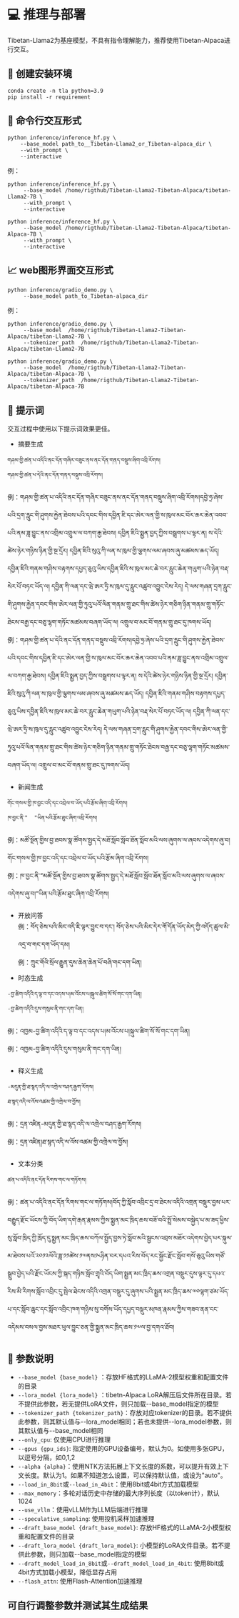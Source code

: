 # 💻 推理与部署
Tibetan-Llama2为基座模型，不具有指令理解能力，推荐使用Tibetan-Alpaca进行交互。

## 🎉 创建安装环境
```
conda create -n tla python=3.9
pip install -r requirement
```

## 🤖 命令行交互形式
```
python inference/inference_hf.py \
    --base_model path_to__Tibetan-Llama2_or_Tibetan-alpaca_dir \
    --with_prompt \
    --interactive
```

例：
```
python inference/inference_hf.py \
     --base_model /home/rigthub/Tibetan-Llama2-Tibetan-Alpaca/tibetan-Llama2-7B \
     --with_prompt \
     --interactive
```

```
python inference/inference_hf.py \
     --base_model /home/rigthub/Tibetan-Llama2-Tibetan-Alpaca/tibetan-Alpaca-7B \
     --with_prompt \
     --interactive
```

## 📈 web图形界面交互形式
```
python inference/gradio_demo.py \
     --base_model path_to_Tibetan-alpaca_dir
```

例：
```
python inference/gradio_demo.py \
     --base_model  /home/rigthub/Tibetan-Llama2-Tibetan-Alpaca/tibetan-Llama2-7B \
     --tokenizer_path  /home/rigthub/Tibetan-Llama2-Tibetan-Alpaca/tibetan-Llama2-7B
```

```
python inference/gradio_demo.py \
     --base_model  /home/rigthub/Tibetan-Llama2-Tibetan-Alpaca/tibetan-Alpaca-7B \
     --tokenizer_path  /home/rigthub/Tibetan-Llama2-Tibetan-Alpaca/tibetan-Alpaca-7B
```


## 📝 提示词
交互过程中使用以下提示词效果更佳。
  - 摘要生成
```
གཤམ་གྱི་ཚན་པ་འདིའི་ནང་དོན་གཞིར་བཟུང་ནས་ནང་དོན་གནད་བསྡུས་ཞིག་འབྲི་རོགས།
གཤམ་གྱི་ཚན་པ་དེའི་ནང་དོན་གནད་བསྡུས་འབྲི་རོགས།
```
  例：གཤམ་གྱི་ཚན་པ་འདིའི་ནང་དོན་གཞིར་བཟུང་ནས་ནང་དོན་གནད་བསྡུས་ཞིག་འབྲི་རོགས།དབྱེ་ཧྲ་ཞེས་པའི་དྲག་རླུང་གི་ཤུགས་རྐྱེན་ཐེབས་པའི་དབང་གིས་དབྱིན་ཇི་དང་ཨེར་ལན་གྱི་ས་ཁུལ་མང་བོར་ཆར་ཆེན་འབབ་པའི་ནམ་ཟླ་བྱུང་ནས་འགྲིམ་འགྲུལ་ལ་བཀག་རྒྱ་ཐེབས། དབྱིན་ཇིའི་སྨྱན་བྱད་ཀྱིས་བསྒྲགས་པ་ལྟར་ན། ས་དེའི་ཚེས་ཉེར་གཉིས་ཉིན་གྱི་སྔ་དྲོར། དབྱིན་ཇིའི་སུའུ་ཀི་ལན་ས་ཁུལ་གྱི་ལྕགས་ལམ་ཞབས་ཞུ་མཚམས་ཆད་ཡོད། དབྱིན་ཇིའི་གནམ་གཤིས་བརྟགས་དཔྱད་ཅུའུ་ཡིས་དབྱིན་ཇིའི་ས་ཁུལ་མང་ཆེ་བར་རླུང་ཆེན་གཡུག་པའི་ཉེན་བརྡ་སེར་པོ་བཏང་ཡོད་ལ། དབྱིན་ཀི་ལན་དང་ཝེ་ཨར་ཧྲི་ས་ཁུལ་དུ་རླུང་འཚུབ་འབྱུང་ངེས་རེད། དེ་ལས་གཞན་དྲག་རླུང་གི་ཤུགས་རྐྱེན་དབང་གིས་ཨེར་ལན་གྱི་ཏུའུ་པའོ་ལིན་གནམ་གྲུ་ཐང་གིས་ཚེས་ཉེར་གཅིག་ཉིན་གནམ་གྲུ་གཏོང་ཐེངས་བརྒྱ་དང་བཅུ་ལྷག་གཏོང་མཚམས་བཞག་ཡོད་ལ། འགྲུལ་བ་མང་བོ་གནམ་གྲུ་ཐང་དུ་ཁགས་ཡོད།\
  例：གཤམ་གྱི་ཚན་པ་དེའི་ནང་དོན་གནད་བསྡུས་འབྲི་རོགས།དབྱེ་ཧྲ་ཞེས་པའི་དྲག་རླུང་གི་ཤུགས་རྐྱེན་ཐེབས་པའི་དབང་གིས་དབྱིན་ཇི་དང་ཨེར་ལན་གྱི་ས་ཁུལ་མང་བོར་ཆར་ཆེན་འབབ་པའི་ནམ་ཟླ་བྱུང་ནས་འགྲིམ་འགྲུལ་ལ་བཀག་རྒྱ་ཐེབས། དབྱིན་ཇིའི་སྨྱན་བྱད་ཀྱིས་བསྒྲགས་པ་ལྟར་ན། ས་དེའི་ཚེས་ཉེར་གཉིས་ཉིན་གྱི་སྔ་དྲོར། དབྱིན་ཇིའི་སུའུ་ཀི་ལན་ས་ཁུལ་གྱི་ལྕགས་ལམ་ཞབས་ཞུ་མཚམས་ཆད་ཡོད། དབྱིན་ཇིའི་གནམ་གཤིས་བརྟགས་དཔྱད་ཅུའུ་ཡིས་དབྱིན་ཇིའི་ས་ཁུལ་མང་ཆེ་བར་རླུང་ཆེན་གཡུག་པའི་ཉེན་བརྡ་སེར་པོ་བཏང་ཡོད་ལ། དབྱིན་ཀི་ལན་དང་ཝེ་ཨར་ཧྲི་ས་ཁུལ་དུ་རླུང་འཚུབ་འབྱུང་ངེས་རེད། དེ་ལས་གཞན་དྲག་རླུང་གི་ཤུགས་རྐྱེན་དབང་གིས་ཨེར་ལན་གྱི་ཏུའུ་པའོ་ལིན་གནམ་གྲུ་ཐང་གིས་ཚེས་ཉེར་གཅིག་ཉིན་གནམ་གྲུ་གཏོང་ཐེངས་བརྒྱ་དང་བཅུ་ལྷག་གཏོང་མཚམས་བཞག་ཡོད་ལ། འགྲུལ་བ་མང་བོ་གནམ་གྲུ་ཐང་དུ་ཁགས་ཡོད།
  - 新闻生成
```
གོང་གསལ་གྱི་ཁ་བྱང་འདི་དང་འབྲེལ་བ་ཡོད་པའི་རྩོམ་ཞིག་འབྲི་རོགས།
ཁ་བྱང་ནི་"  "ཡིན་པའི་རྩོམ་ཐུང་ཞིག་འབྲི་རོགས།
```
  例：མཚོ་སྔོན་གྱིས་བྱ་ཐབས་སྣ་ཚོགས་སྤྱད་དེ་མཐོ་སློབ་སློབ་ཐོན་སློབ་མའི་ལས་ཞུགས་ལ་ཞབས་འདེགས་ཞུ་བ།གོང་གསལ་གྱི་ཁ་བྱང་འདི་དང་འབྲེལ་བ་ཡོད་པའི་རྩོམ་ཞིག་འབྲི་རོགས།\
  例：ཁ་བྱང་ནི་“མཚོ་སྔོན་གྱིས་བྱ་ཐབས་སྣ་ཚོགས་སྤྱད་དེ་མཐོ་སློབ་སློབ་ཐོན་སློབ་མའི་ལས་ཞུགས་ལ་ཞབས་འདེགས་ཞུ་བ།“ཡིན་པའི་རྩོམ་ཐུང་ཞིག་འབྲི་རོགས།
  - 开放问答\
  例：བོད་ཅེས་པའི་མིང་འདི་ཇི་ལྟར་བྱུང་བ་དང༌། བོད་ཅེས་པའི་མིང་དེར་གོ་དོན་ཡོད་མེད་ཀྱི་འདོད་ཚུལ་མི་འདྲ་བ་གང་དག་ཡོད་དམ།\
  例：ཀྲུང་གོའི་སྲོལ་རྒྱུན་དུས་ཆེན་ཆེན་པོ་བཞི་གང་དག་ཡིན།
  - 时态生成
```
-བྱ་ཚིག་འདིའི་ད་ལྟ་བ་དང་འདས་པ།མ་འོངས་པ།སྐུལ་ཚིག་སོ་སོ་གང་དག་ཡིན།
-བྱ་ཚིག་འདིའི་དུས་གསུམ་ནི་གང་དག་ཡིན།
```
  例：འཁྱམ-བྱ་ཚིག་འདིའི་ད་ལྟ་བ་དང་འདས་པ།མ་འོངས་པ།སྐུལ་ཚིག་སོ་སོ་གང་དག་ཡིན།\
  例：འཁྱམ-བྱ་ཚིག་འདིའི་དུས་གསུམ་ནི་གང་དག་ཡིན།
  - 释义生成
```
-མདུན་གྱི་ཐ་སྙད་འདི་ལ་འགྲེལ་བཤད་རྒྱག་རོགས།
ཐ་སྙད་འདི་ལ་འོས་འཚམ་གྱི་འགྲེལ་བ་བྱོས།
```
  例：དྲན་འཛིན-མདུན་གྱི་ཐ་སྙད་འདི་ལ་འགྲེལ་བཤད་རྒྱག་རོགས།\
  例：དྲན་འཛིན།ཐ་སྙད་འདི་ལ་འོས་འཚམ་གྱི་འགྲེལ་བ་བྱོས།
  - 文本分类
```
ཚན་པ་འདིའི་ནང་དོན་རིགས་གང་ལ་གཏོགས།
```
  例：ཚན་པ་འདིའི་ནང་དོན་རིགས་གང་ལ་གཏོགས།བོད་ཀྱི་སློབ་འབྲིང་དྲ་བ་ཐེངས་འདིའི་འགྲན་བསྡུར་བྱས་པར་བརྒྱུད་རྫོང་ཡོངས་ཀྱི་བོད་ཡིག་དགེ་རྒན་རྣམས་ཀྱིས་སྨྱན་མང་ཁྲིད་ཆས་བཟོ་བའི་སྤྲོ་སེམས་བསྐྱེད་པ་མ་ཟད་ཕྱིས་སུ་སློབ་ཁྲིད་ཀྱི་ཁྲོད་དུ་སྨྱན་མང་ཁྲིད་ཆས་བཀོལ་སྤྱོད་བྱས་ཏེ་སློབ་མའི་སྦྱངས་འབྲས་མཐོར་འདེགས་བྱེད་པར་སྐུལ་མ་ཐེབས་པའོ་༢༠༡༢ལོའི་ཟླ་༡༡ཚེས་༡༧ནས༡༨ཉིན་བར་དཔའ་རིས་བོད་རང་སྐྱོང་རྫོང་སློབ་གསོ་ཅུའུ་ཡིས་གཙོ་སྒྲུབ་བྱེད་པའི་རྫོང་ཡོངས་ཀྱི་སྐད་གཉིས་སློབ་གྲྭའི་བོད་ཡིག་སྨྱན་མང་ཁྲིད་ཆས་འགྲན་བསྡུར་དུས་ལྟར་དུ་དཔའ་རིས་མི་རིགས་སློབ་འབྲིང་དུ་སྤེལ་ཐེངས་འདིའི་འགྲན་བསྡུར་དུ་ཞུགས་པའི་སྨྱན་མང་ཁྲིད་ཆས་༧༠ལྷག་ཙམ་ཡོད་པ་དང་སློབ་ཆུང་དང་སློབ་འབྲིང་ཁག་གཉིས་སུ་བགོས་ཡོད་དཔྱད་བསྡུར་མཁན་རྣམས་ཀྱིས་གཟབ་ནན་ངང་འདེམས་བསལ་བྱས་མཐར་ཕུལ་བྱུང་ཅན་གྱི་སྨྱན་མང་ཁྲིད་ཆས་༡༧ལ་བྱ་དགའ་ཐོབ།



## 🌟 参数说明
- ```--base_model {base_model}``` ：存放HF格式的LLaMA-2模型权重和配置文件的目录
- ```--lora_model {lora_model}``` ：tibetn-Alpaca LoRA解压后文件所在目录。若不提供此参数，若无提供LoRA文件，则只加载--base_model指定的模型
- ```--tokenizer_path {tokenizer_path}```：存放对应tokenizer的目录。若不提供此参数，则其默认值与--lora_model相同；若也未提供--lora_model参数，则其默认值与--base_model相同
- ```--only_cpu```: 仅使用CPU进行推理
- ```--gpus {gpu_ids}```: 指定使用的GPU设备编号，默认为0。如使用多张GPU，以逗号分隔，如0,1,2
- ```--alpha {alpha}```：使用NTK方法拓展上下文长度的系数，可以提升有效上下文长度。默认为1。如果不知道怎么设置，可以保持默认值，或设为"auto"。
- ```--load_in_8bit```或```--load_in_4bit```：使用8bit或4bit方式加载模型
- ```--max_memory```：多轮对话历史中存储的最大序列长度（以token计），默认1024
- ```--use_vllm```：使用vLLM作为LLM后端进行推理
- ```--speculative_sampling```: 使用投机采样加速推理
- ```--draft_base_model {draft_base_model}```: 存放HF格式的LLaMA-2小模型权重和配置文件的目录
- ```--draft_lora_model {draft_lora_model}```: 小模型的LoRA文件目录。若不提供此参数，则只加载--base_model指定的模型
- ```--draft_model_load_in_8bit```或```--draft_model_load_in_4bit```: 使用8bit或4bit方式加载小模型，降低显存占用
- ```--flash_attn```: 使用Flash-Attention加速推理
## 可自行调整参数并测试其生成结果

